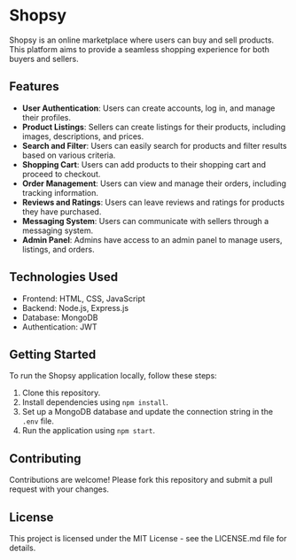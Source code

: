 # Shopsy

Shopsy is an online marketplace where users can buy and sell products. This platform aims to provide a seamless shopping experience for both buyers and sellers.

## Features

- **User Authentication**: Users can create accounts, log in, and manage their profiles.
- **Product Listings**: Sellers can create listings for their products, including images, descriptions, and prices.
- **Search and Filter**: Users can easily search for products and filter results based on various criteria.
- **Shopping Cart**: Users can add products to their shopping cart and proceed to checkout.
- **Order Management**: Users can view and manage their orders, including tracking information.
- **Reviews and Ratings**: Users can leave reviews and ratings for products they have purchased.
- **Messaging System**: Users can communicate with sellers through a messaging system.
- **Admin Panel**: Admins have access to an admin panel to manage users, listings, and orders.

## Technologies Used

- Frontend: HTML, CSS, JavaScript
- Backend: Node.js, Express.js
- Database: MongoDB
- Authentication: JWT

## Getting Started

To run the Shopsy application locally, follow these steps:

1. Clone this repository.
2. Install dependencies using `npm install`.
3. Set up a MongoDB database and update the connection string in the `.env` file.
4. Run the application using `npm start`.

## Contributing

Contributions are welcome! Please fork this repository and submit a pull request with your changes.

## License

This project is licensed under the MIT License - see the LICENSE.md file for details.
